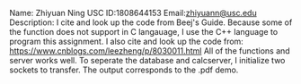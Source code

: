 Name: Zhiyuan Ning
USC ID:1808644153
Email:zhiyuann@usc.edu
Description: I cite and look up the code from Beej's Guide. Because some of the function does not support in C langauage, I use the C++ language to program this assignment.
I also cite and look up the code from: https://www.cnblogs.com/leezheng/p/8030011.html
All of the functions and server works well. To seperate the database and calcserver, I initialize two sockets to transfer. The output corresponds to the .pdf demo.


